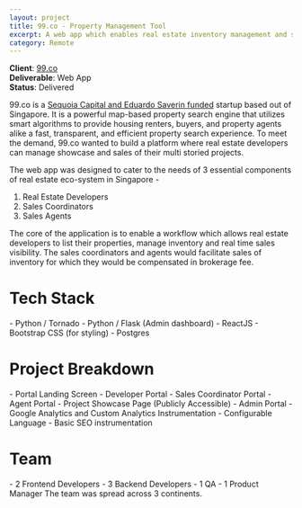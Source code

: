 ```yaml
---
layout: project
title: 99.co - Property Management Tool
excerpt: A web app which enables real estate inventory management and sales workflow.
category: Remote
---
```


**Client**: [99.co](https://99.co)  
**Deliverable**: Web App  
**Status**: Delivered

99.co is a [Sequoia Capital and Eduardo Saverin funded](https://www.crunchbase.com/organization/99-co) startup based out of Singapore. It is a powerful map-based property search engine that utilizes smart algorithms to provide housing renters, buyers, and property agents alike a fast, transparent, and efficient property search experience. To meet the demand, 99.co wanted to build a platform where real estate developers can manage showcase and sales of their multi storied projects.

The web app was designed to cater to the needs of 3 essential components of real estate eco-system in Singapore -
1. Real Estate Developers
2. Sales Coordinators
3. Sales Agents

The core of the application is to enable a workflow which allows real estate developers to list their properties, manage inventory and real time sales visibility. The sales coordinators and agents would facilitate sales of inventory for which they would be compensated in brokerage fee.

<h1 class="heading">Tech Stack</h1>
- Python / Tornado
- Python / Flask (Admin dashboard)
- ReactJS
- Bootstrap CSS (for styling)
- Postgres

<br/>
<h1 class="heading">Project Breakdown</h1>
- Portal Landing Screen
- Developer Portal
- Sales Coordinator Portal
- Agent Portal
- Project Showcase Page (Publicly Accessible)
- Admin Portal
- Google Analytics and Custom Analytics Instrumentation
- Configurable Language
- Basic SEO instrumentation

<br/>
<h1 class="heading">Team</h1>
- 2 Frontend Developers
- 3 Backend Developers
- 1 QA
- 1 Product Manager  
The team was spread across 3 continents.
